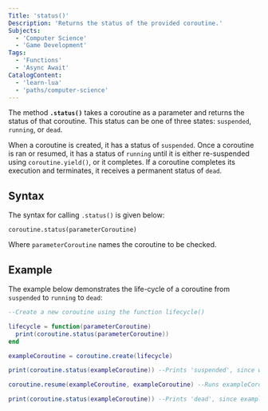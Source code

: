 ```yaml
---
Title: 'status()'
Description: 'Returns the status of the provided coroutine.'
Subjects:
  - 'Computer Science'
  - 'Game Development'
Tags:
  - 'Functions'
  - 'Async Await'
CatalogContent:
  - 'learn-lua'
  - 'paths/computer-science'
---
```


The method **`.status()`** takes a coroutine as a parameter and returns the status of that coroutine. This status can be one of three states: `suspended`, `running`, or `dead`.

When a coroutine is created, it has a status of `suspended`. Once a coroutine is ran or resumed, it has a status of `running` until it is either re-suspended using `coroutine.yield()`, or it completes. If a coroutine completes its execution and terminates, it receives a permanent status of `dead`.

## Syntax

The syntax for calling `.status()` is given below:

```pseudo
coroutine.status(parameterCoroutine)
```

Where `parameterCoroutine` names the coroutine to be checked.

## Example

The example below demonstrates the life-cycle of a coroutine from `suspended` to `running` to `dead`:

```lua
--Create a new coroutine using the function lifecycle()

lifecycle = function(parameterCoroutine)
  print(coroutine.status(parameterCoroutine))
end

exampleCoroutine = coroutine.create(lifecycle)

print(coroutine.status(exampleCoroutine)) --Prints 'suspended', since we have not yet run exampleCoroutine.

coroutine.resume(exampleCoroutine, exampleCoroutine) --Runs exampleCoroutine and passes it as a parameter to lifecycle(). This prints 'running', since .status() is called on exampleCoroutine while it is executing.

print(coroutine.status(exampleCoroutine)) --Prints 'dead', since exampleCoroutine has terminated.
```
